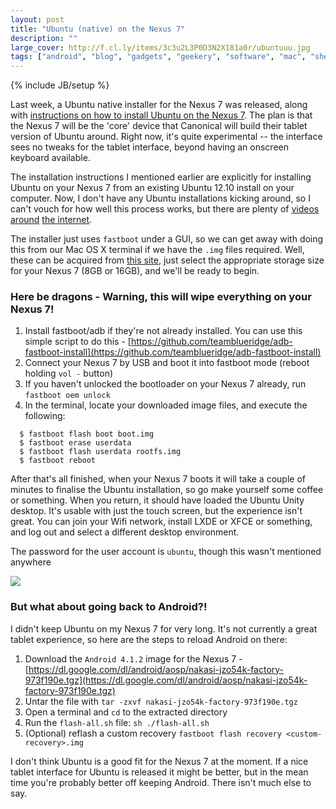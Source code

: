```yaml
---
layout: post
title: "Ubuntu (native) on the Nexus 7"
description: ""
large_cover: http://f.cl.ly/items/3c3u2L3P0D3N2X181a0r/ubuntuuu.jpg
tags: ["android", "blog", "gadgets", "geekery", "software", "mac", "shell", "software"]
---
```

{% include JB/setup %}

Last week, a Ubuntu native installer for the Nexus 7 was released, along with [instructions on how to install Ubuntu on the Nexus 7](https://wiki.ubuntu.com/Nexus7/Installation). The plan is that the Nexus 7 will be the 'core' device that Canonical will build their tablet version of Ubuntu around. Right now, it's quite experimental -- the interface sees no tweaks for the tablet interface, beyond having an onscreen keyboard available.

The installation instructions I mentioned earlier are explicitly for installing Ubuntu on your Nexus 7 from an existing Ubuntu 12.10 install on your computer. Now, I don't have any Ubuntu installations kicking around, so I can't vouch for how well this process works, but there are plenty of [videos]() [around]() [the internet]().

The installer just uses `fastboot` under a GUI, so we can get away with doing this from our Mac OS X terminal if we have the `.img` files required. Well, these can be acquired from [this site](http://hwe.ubuntu.com/uds-r/nexus7/), just select the appropriate storage size for your Nexus 7 (8GB or 16GB), and we'll be ready to begin.

### Here be dragons - Warning, this will wipe everything on your Nexus 7!

1. Install fastboot/adb if they're not already installed. You can use this simple script to do this - [https://github.com/teamblueridge/adb-fastboot-install](https://github.com/teamblueridge/adb-fastboot-install)
2. Connect your Nexus 7 by USB and boot it into fastboot mode (reboot holding `vol -` button)
3. If you haven't unlocked the bootloader on your Nexus 7 already, run `fastboot oem unlock`
4. In the terminal, locate your downloaded image files, and execute the following:

<pre>
<code class="html">  $ fastboot flash boot boot.img
  $ fastboot erase userdata
  $ fastboot flash userdata rootfs.img
  $ fastboot reboot</code>
</pre>

After that's all finished, when your Nexus 7 boots it will take a couple of minutes to finalise the Ubuntu installation, so go make yourself some coffee or something. When you return, it should have loaded the Ubuntu Unity desktop. It's usable with just the touch screen, but the experience isn't great. You can join your Wifi network, install LXDE or XFCE or something, and log out and select a different desktop environment.

The password for the user account is `ubuntu`, though this wasn't mentioned anywhere

![](http://f.cl.ly/items/0h1S2r1T2l0o0r1Q0Q17/ubuntu-ss.jpg)

### But what about going back to Android?!

I didn't keep Ubuntu on my Nexus 7 for very long. It's not currently a great tablet experience, so here are the steps to reload Android on there:

1. Download the `Android 4.1.2` image for the Nexus 7 - [https://dl.google.com/dl/android/aosp/nakasi-jzo54k-factory-973f190e.tgz](https://dl.google.com/dl/android/aosp/nakasi-jzo54k-factory-973f190e.tgz)
2. Untar the file with `tar -zxvf nakasi-jzo54k-factory-973f190e.tgz`
3. Open a terminal and `cd` to the extracted directory
4. Run the `flash-all.sh` file: `sh ./flash-all.sh`
5. (Optional) reflash a custom recovery `fastboot flash recovery <custom-recovery>.img`

I don't think Ubuntu is a good fit for the Nexus 7 at the moment. If a nice tablet interface for Ubuntu is released it might be better, but in the mean time you're probably better off keeping Android. There isn't much else to say.